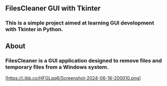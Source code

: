 ## FilesCleaner GUI with Tkinter
### This is a simple project aimed at learning GUI development with Tkinter in Python.

## About
### FilesCleaner is a GUI application designed to remove files and temporary files from a Windows system.

[https://i.ibb.co/HFGLqq6/Screenshot-2024-06-16-200010.png]


